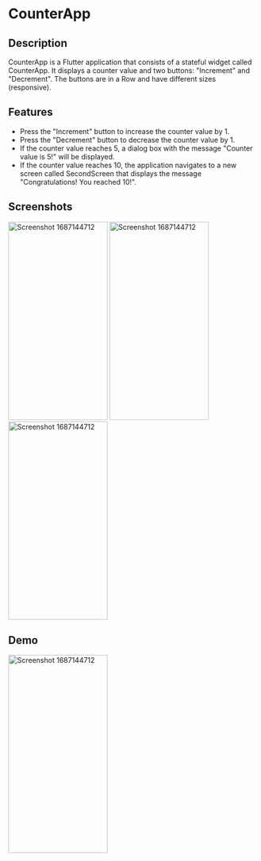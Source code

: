 # CounterApp

## Description
CounterApp is a Flutter application that consists of a stateful widget called CounterApp. It displays a counter value and two buttons: "Increment" and "Decrement". The buttons are in a Row and have different sizes (responsive).

## Features
- Press the "Increment" button to increase the counter value by 1.
- Press the "Decrement" button to decrease the counter value by 1.
- If the counter value reaches 5, a dialog box with the message "Counter value is 5!" will be displayed.
- If the counter value reaches 10, the application navigates to a new screen called SecondScreen that displays the message "Congratulations! You reached 10!".

## Screenshots

<img src="https://github.com/musfique113/Flutter_Practice/assets/53111065/ae3ac0eb-fb8e-4b88-a167-5cb9129bf94a" alt="Screenshot 1687144712" width="200" height="400">
<img src="https://github.com/musfique113/Flutter_Practice/assets/53111065/b3fdedd2-12d2-46b5-bbb8-a556b0a2dd43" alt="Screenshot 1687144712" width="200" height="400">
<img src="https://github.com/musfique113/Flutter_Practice/assets/53111065/be6b7f73-e544-4cc8-b0c9-5d9c66e1ee68" alt="Screenshot 1687144712" width="200" height="400">

## Demo
<img src="https://github.com/musfique113/Flutter_Practice/assets/53111065/46651413-fbbb-468e-a3f3-ef2409717e66" alt="Screenshot 1687144712" width="200" height="400">



